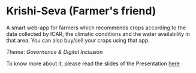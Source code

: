# Krishi-Seva (Farmer's friend)
A smart web-app for farmers which recommends crops according to the data collected by ICAR, the climatic conditions and the water availability in that area. 
You can also buy/sell your crops using that app.

_Theme_:  *Governance & Digital Inclusion*

To know more about it, please read the slides of the Presentation [here](https://github.com/aksh98/Krishi-Seva/blob/master/krishi.pdf)   
